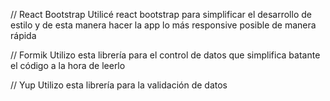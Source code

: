 <!-- JUSTIFICACIÓN USO DE LIBRERÍAS -->
// React Bootstrap
Utilicé react bootstrap para simplificar el desarrollo de estilo y de esta manera hacer la app lo más responsive posible de manera rápida

// Formik
Utilizo esta librería para el control de datos que simplifica batante el código a la hora de leerlo

// Yup
Utilizo esta librería para la validación de datos
